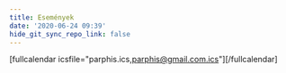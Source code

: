 ```yaml
---
title: Események
date: '2020-06-24 09:39'
hide_git_sync_repo_link: false
---
```


[fullcalendar icsfile="parphis.ics,parphis@gmail.com.ics"][/fullcalendar]